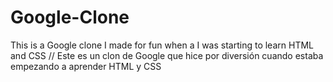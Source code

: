 # Google-Clone
This is a Google clone I made for fun when a I was starting to learn HTML and CSS // Este es un clon de Google que hice por diversión cuando estaba empezando a aprender HTML y CSS
